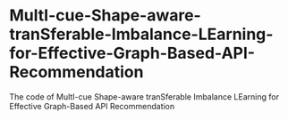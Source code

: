 # MultI-cue-Shape-aware-tranSferable-Imbalance-LEarning-for-Effective-Graph-Based-API-Recommendation
The code of MultI-cue Shape-aware tranSferable Imbalance LEarning for Effective Graph-Based API Recommendation
